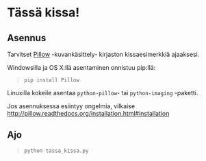 # Tässä kissa!

## Asennus

Tarvitset [Pillow](http://pillow.readthedocs.org/) -kuvankäsittely-
kirjaston kissaesimerkkiä ajaaksesi.

Windowsilla ja OS X:llä asentaminen onnistuu pip:llä:

> `pip install Pillow`

Linuxilla kokeile asentaa `python-pillow`- tai `python-imaging` -paketti.

Jos asennuksessa esiintyy ongelmia, vilkaise http://pillow.readthedocs.org/installation.html#installation

## Ajo

> `python tassa_kissa.py`
